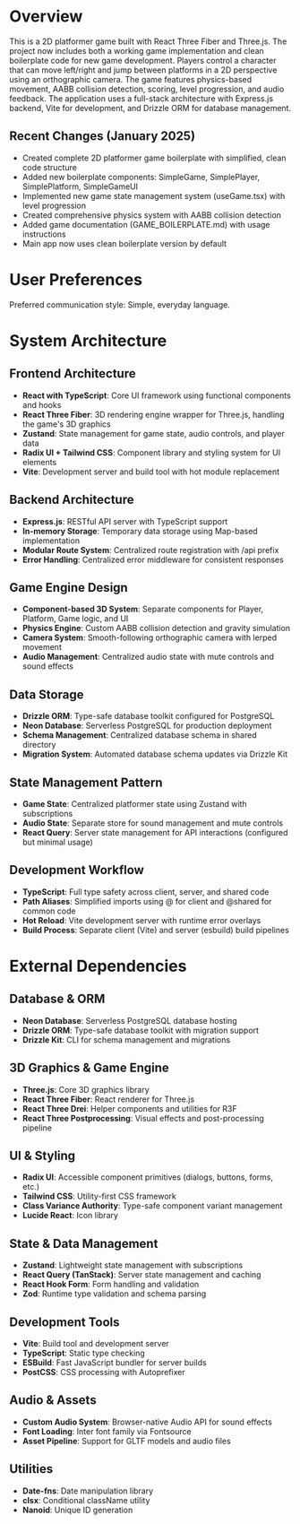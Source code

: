 # Overview

This is a 2D platformer game built with React Three Fiber and Three.js. The project now includes both a working game implementation and clean boilerplate code for new game development. Players control a character that can move left/right and jump between platforms in a 2D perspective using an orthographic camera. The game features physics-based movement, AABB collision detection, scoring, level progression, and audio feedback. The application uses a full-stack architecture with Express.js backend, Vite for development, and Drizzle ORM for database management.

## Recent Changes (January 2025)
- Created complete 2D platformer game boilerplate with simplified, clean code structure
- Added new boilerplate components: SimpleGame, SimplePlayer, SimplePlatform, SimpleGameUI
- Implemented new game state management system (useGame.tsx) with level progression
- Created comprehensive physics system with AABB collision detection
- Added game documentation (GAME_BOILERPLATE.md) with usage instructions
- Main app now uses clean boilerplate version by default

# User Preferences

Preferred communication style: Simple, everyday language.

# System Architecture

## Frontend Architecture
- **React with TypeScript**: Core UI framework using functional components and hooks
- **React Three Fiber**: 3D rendering engine wrapper for Three.js, handling the game's 3D graphics
- **Zustand**: State management for game state, audio controls, and player data
- **Radix UI + Tailwind CSS**: Component library and styling system for UI elements
- **Vite**: Development server and build tool with hot module replacement

## Backend Architecture
- **Express.js**: RESTful API server with TypeScript support
- **In-memory Storage**: Temporary data storage using Map-based implementation
- **Modular Route System**: Centralized route registration with /api prefix
- **Error Handling**: Centralized error middleware for consistent responses

## Game Engine Design
- **Component-based 3D System**: Separate components for Player, Platform, Game logic, and UI
- **Physics Engine**: Custom AABB collision detection and gravity simulation
- **Camera System**: Smooth-following orthographic camera with lerped movement
- **Audio Management**: Centralized audio state with mute controls and sound effects

## Data Storage
- **Drizzle ORM**: Type-safe database toolkit configured for PostgreSQL
- **Neon Database**: Serverless PostgreSQL for production deployment
- **Schema Management**: Centralized database schema in shared directory
- **Migration System**: Automated database schema updates via Drizzle Kit

## State Management Pattern
- **Game State**: Centralized platformer state using Zustand with subscriptions
- **Audio State**: Separate store for sound management and mute controls
- **React Query**: Server state management for API interactions (configured but minimal usage)

## Development Workflow
- **TypeScript**: Full type safety across client, server, and shared code
- **Path Aliases**: Simplified imports using @ for client and @shared for common code
- **Hot Reload**: Vite development server with runtime error overlays
- **Build Process**: Separate client (Vite) and server (esbuild) build pipelines

# External Dependencies

## Database & ORM
- **Neon Database**: Serverless PostgreSQL database hosting
- **Drizzle ORM**: Type-safe database toolkit with migration support
- **Drizzle Kit**: CLI for schema management and migrations

## 3D Graphics & Game Engine
- **Three.js**: Core 3D graphics library
- **React Three Fiber**: React renderer for Three.js
- **React Three Drei**: Helper components and utilities for R3F
- **React Three Postprocessing**: Visual effects and post-processing pipeline

## UI & Styling
- **Radix UI**: Accessible component primitives (dialogs, buttons, forms, etc.)
- **Tailwind CSS**: Utility-first CSS framework
- **Class Variance Authority**: Type-safe component variant management
- **Lucide React**: Icon library

## State & Data Management
- **Zustand**: Lightweight state management with subscriptions
- **React Query (TanStack)**: Server state management and caching
- **React Hook Form**: Form handling and validation
- **Zod**: Runtime type validation and schema parsing

## Development Tools
- **Vite**: Build tool and development server
- **TypeScript**: Static type checking
- **ESBuild**: Fast JavaScript bundler for server builds
- **PostCSS**: CSS processing with Autoprefixer

## Audio & Assets
- **Custom Audio System**: Browser-native Audio API for sound effects
- **Font Loading**: Inter font family via Fontsource
- **Asset Pipeline**: Support for GLTF models and audio files

## Utilities
- **Date-fns**: Date manipulation library
- **clsx**: Conditional className utility
- **Nanoid**: Unique ID generation